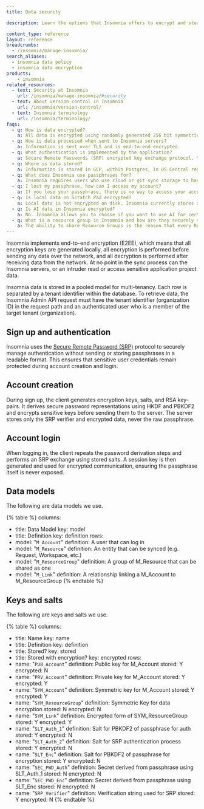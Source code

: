 ```yaml
---
title: Data security

description: Learn the options that Insomnia offers to encrypt and store encrypted data.

content_type: reference
layout: reference
breadcrumbs: 
  - /insomnia/manage-insomnia/
search_aliases:
  - insomnia data policy
  - insomnia data encryption
products:
    - insomnia
related_resources:
  - text: Security at Insomnia
    url: /insomnia/manage-insomnia/#security
  - text: About version control in Insomnia
    url: /insomnia/version-control/
  - text: Insomnia terminology
    url: /insomnia/terminology/
faqs:
  - q: How is data encrypted?
    a: All data is encrypted using randomly generated 256 bit symmetric keys for use with AES-GCM-256 (Galois Counter Mode).
  - q: How is data processed when sent to Insomnia servers?
    a: Information is sent over TLS and is end-to-end encrypted.
  - q: What authentication is implemented by the application?
    a: Secure Remote Passwords (SRP) encrypted key exchange protocol. You can read more about the exact SRP implementation that Insomnia paid plans use in [RFC-2945](https://datatracker.ietf.org/doc/html/rfc2945).
  - q: Where is data stored?
    a: Information is stored in GCP, within Postgres, in US Central region.
  - q: What does Insomnia use passphrases for?
    a: Insomnia requires users who use cloud or git sync storage to have a passphrase to decrypt their account keys.
  - q: I lost my passphrase, how can I access my account?
    a: If you lose your passphrase, there is no way to access your account projects and information and your account must be reset. If you have been invited to collaborate with other organizations, you can reset your passphrase and then ask to be invited back. You will only be able to retrieve data for the organizations that you are invited back to. If you have shared your personal organizations or project data, you can ask other users with Admin permissions to also re-invite you after resetting the passphrase.
  - q: Is local data on Scratch Pad encrypted?
    a: Local data is not encrypted on disk. Insomnia currently stores application project data locally on disk in raw form. E2EE only applies to project data that is transmitted over the network. It is still possible for malicious software to access the project data stored on your machine. Please take the usual precautions to keep your local project data safe.
  - q: Is AI data in Insomnia encrypted?
    a: No. Insomnia allows you to choose if you want to use AI for certain features, like generating tests. Data you provide to use these AI tools are not end-to-end encrypted and so this document does not apply to such data.
  - q: What is a resource group in Insomnia and how are they securely shared?
    a: The ability to share Resource Groups is the reason that every Resource Group needs its own key, and every account needs a public/private key-pair to securely share said key. Here’s an example involving two users, Jane and Bob. For Jane to share a Resource Group with Bob, she must encrypt the Resource Group’s key with Bob’s public key and store it on the server (M_Link). Now, Bob can use his account’s private key to decrypt the Resource Group’s key and gain access to the data. This is a classic example of the Diffie-Hellman key exchange being put to good use.
---
```


Insomnia implements end-to-end encryption (E2EE), which means that all encryption keys are generated locally, all encryption is performed before sending any data over the network, and all decryption is performed after receiving data from the network. At no point in the sync process can the Insomnia servers, or an intruder read or access sensitive application project data.

Insomnia data is stored in a pooled model for multi-tenancy. Each row is separated by a tenant identifier within the database. To retrieve data, the Insomnia Admin API request must have the tenant identifier (organization ID) in the request path and an authenticated user who is a member of the target tenant (organization).

## Sign up and authentication

Insomnia uses the [Secure Remote Password (SRP)](http://srp.stanford.edu/) protocol to securely manage authentication without sending or storing passphrases in a readable format. This ensures that sensitive user credentials remain protected during account creation and login.

## Account creation

During sign up, the client generates encryption keys, salts, and RSA key-pairs. It derives secure password representations using HKDF and PBKDF2 and encrypts sensitive keys before sending them to the server. The server stores only the SRP verifier and encrypted data, never the raw passphrase.

## Account login

When logging in, the client repeats the password derivation steps and performs an SRP exchange using stored salts. A session key is then generated and used for encrypted communication, ensuring the passphrase itself is never exposed.

## Data models

The following are data models we use.

{% table %}
columns:
  - title: Data Model
    key: model
  - title: Definition
    key: definition
rows:
  - model: "`M_Account`"
    definition: A user that can log in
  - model: "`M_Resource`"
    definition: An entity that can be synced (e.g. Request, Workspace, etc.)
  - model: "`M_ResourceGroup`"
    definition: A group of M_Resource that can be shared as one
  - model: "`M_Link`"
    definition: A relationship linking a M_Account to M_ResourceGroup
{% endtable %}

## Keys and salts

The following are keys and salts we use.

{% table %}
columns:
  - title: Name
    key: name
  - title: Definition
    key: definition
  - title: Stored?
    key: stored
  - title: Stored with encryption?
    key: encrypted
rows:
  - name: "`PUB_Account`"
    definition: Public key for M_Account
    stored: Y
    encrypted: N
  - name: "`PRV_Account`"
    definition: Private key for M_Account
    stored: Y
    encrypted: Y
  - name: "`SYM_Account`"
    definition: Symmetric key for M_Account
    stored: Y
    encrypted: Y
  - name: "`SYM_ResourceGroup`"
    definition: Symmetric Key for data encryption
    stored: N
    encrypted: N
  - name: "`SYM_Link`"
    definition: Encrypted form of SYM_ResourceGroup
    stored: Y
    encrypted: Y
  - name: "`SLT_Auth_1`"
    definition: Salt for PBKDF2 of passphrase for auth
    stored: Y
    encrypted: N
  - name: "`SLT_Auth_2`"
    definition: Salt for SRP authentication process
    stored: Y
    encrypted: N
  - name: "`SLT_Enc`"
    definition: Salt for PBKDF2 of passphrase for encryption
    stored: Y
    encrypted: N
  - name: "`SEC_PWD_Auth`"
    definition: Secret derived from passphrase using SLT_Auth_1
    stored: N
    encrypted: N
  - name: "`SEC_PWD_Enc`"
    definition: Secret derived from passphrase using SLT_Enc
    stored: N
    encrypted: N
  - name: "`SRP_Verifier`"
    definition: Verification string used for SRP
    stored: Y
    encrypted: N
{% endtable %}
